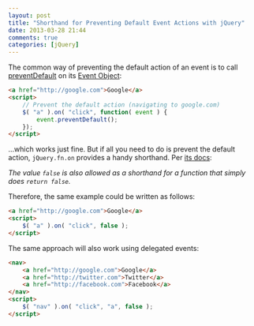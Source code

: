```yaml
---
layout: post
title: "Shorthand for Preventing Default Event Actions with jQuery"
date: 2013-03-28 21:44
comments: true
categories: [jQuery]
---
```


The common way of preventing the default action of an event is to call [preventDefault](http://api.jquery.com/event.preventDefault/) on its [Event Object](http://api.jquery.com/category/event-object/):

``` html
<a href="http://google.com">Google</a>
<script>
    // Prevent the default action (navigating to google.com)
    $( "a" ).on( "click", function( event ) {
        event.preventDefault();
    });
</script>
```

...which works just fine.  But if all you need to do is prevent the default action, `jQuery.fn.on` provides a handy shorthand.  Per [its docs](http://api.jquery.com/on/#on-events-selector-data-handlereventObject):

*The value `false` is also allowed as a shorthand for a function that simply does `return false`.*

Therefore, the same example could be written as follows:

``` html
<a href="http://google.com">Google</a>
<script>
    $( "a" ).on( "click", false );
</script>
```

The same approach will also work using delegated events:

``` html
<nav>
    <a href="http://google.com">Google</a>
    <a href="http://twitter.com">Twitter</a>
    <a href="http://facebook.com">Facebook</a>
</nav>
<script>
    $( "nav" ).on( "click", "a", false );
</script>
```
